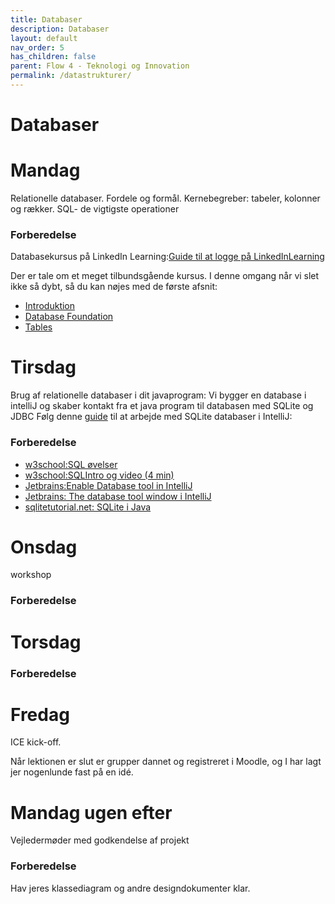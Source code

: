 ```yaml
---
title: Databaser
description: Databaser
layout: default
nav_order: 5
has_children: false
parent: Flow 4 - Teknologi og Innovation
permalink: /datastrukturer/
---
```

# Databaser

# Mandag
Relationelle databaser. Fordele og formål. Kernebegreber: tabeler, kolonner og rækker.
SQL- de vigtigste operationer

### Forberedelse 

Databasekursus på LinkedIn Learning:[Guide til at logge på LinkedInLearning](https://cphbusiness.mrooms.net/mod/resource/view.php?id=765982)

Der er tale om et meget tilbundsgående kursus. I denne omgang når vi slet ikke så dybt, så du kan nøjes med de første afsnit:

- [Introduktion](https://www.linkedin.com/learning-login/share?account=57077785&forceAccount=false&redirect=https%3A%2F%2Fwww.linkedin.com%2Flearning%2Fprogramming-foundations-databases-2%3Ftrk%3Dshare_ent_url%26shareId%3Dc5KgKi2pQ8%252BoKCM7pfKdAA%253D%253D)
- [Database Foundation](https://www.linkedin.com/learning-login/share?account=57077785&forceAccount=false&redirect=https%3A%2F%2Fwww.linkedin.com%2Flearning%2Fprogramming-foundations-databases-2%2Frelational-databases-2%3Ftrk%3Dshare_video_url%26shareId%3DdLHFOt0lSnOZKV0PzKycjQ%253D%253D)
- [Tables](https://www.linkedin.com/learning-login/share?account=57077785&forceAccount=false&redirect=https%3A%2F%2Fwww.linkedin.com%2Flearning%2Fprogramming-foundations-databases-2%2Fmodeling-and-planning-a-database%3Ftrk%3Dshare_video_url%26shareId%3DdLHFOt0lSnOZKV0PzKycjQ%253D%253D)


# Tirsdag

Brug af relationelle databaser i dit javaprogram: Vi bygger en database i intelliJ og skaber kontakt fra et java program til databasen med SQLite og JDBC
Følg denne [guide](https://www.jetbrains.com/help/idea/sqlite.html#oqsa9c_50) til at arbejde med SQLite databaser i IntelliJ:

### Forberedelse
- [w3school:SQL øvelser](https://www.w3schools.com/sql/sql_exercises.asp)
- [w3school:SQLIntro og video (4 min)](https://www.w3schools.com/sql/sql_intro.asphttps://www.w3schools.com/sql/)
- [Jetbrains:Enable Database tool in IntelliJ](https://www.jetbrains.com/help/idea/sqlite.html#oqsa9c_50)
- [Jetbrains: The database tool window i IntelliJ](https://www.jetbrains.com/help/idea/database-tool-window.html)
- [sqlitetutorial.net: SQLite i Java](https://www.sqlitetutorial.net/sqlite-java/select/)

# Onsdag
workshop

### Forberedelse

# Torsdag

### Forberedelse

# Fredag
ICE kick-off.

Når lektionen er slut er grupper dannet og registreret i Moodle, og I har lagt jer nogenlunde fast på en idé.

# Mandag ugen efter
Vejledermøder med godkendelse af projekt
### Forberedelse
Hav jeres klassediagram og andre designdokumenter klar.
